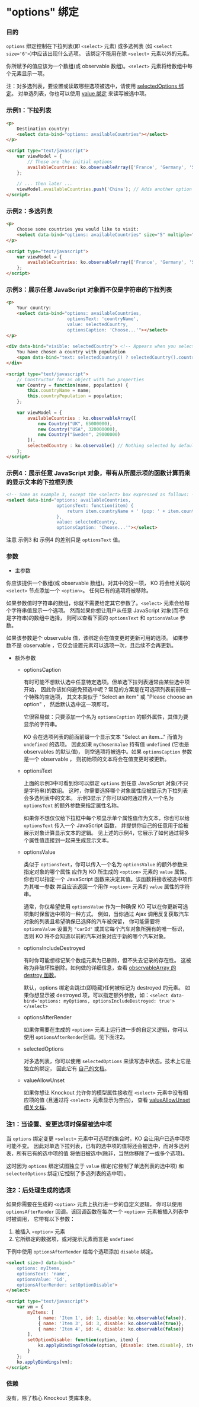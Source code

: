# "options" 绑定

### 目的

`options` 绑定控制在下拉列表(即 `<select>` 元素) 或多选列表 (如 `<select size='6'>`)中应该出现什么选项。
该绑定不能用在除 `<select>` 元素以外的元素。

你所赋予的值应该为一个数组(或 observable 数组)。`<select>` 元素将给数组中每个元素显示一项。

注：对多选列表，要设置或读取哪些选项被选中，请使用 [selectedOptions 绑定](./selectedOptions-binding.md)。
对单选列表，你也可以使用 [value 绑定](./value-binding.md) 来读写被选中项。

### 示例1：下拉列表

```html
<p>
    Destination country:
    <select data-bind="options: availableCountries"></select>
</p>
 
<script type="text/javascript">
    var viewModel = {
        // These are the initial options
        availableCountries: ko.observableArray(['France', 'Germany', 'Spain'])
    };
 
    // ... then later ...
    viewModel.availableCountries.push('China'); // Adds another option
</script>
```

### 示例2：多选列表

```html
<p>
    Choose some countries you would like to visit:
    <select data-bind="options: availableCountries" size="5" multiple="true"></select>
</p>
 
<script type="text/javascript">
    var viewModel = {
        availableCountries: ko.observableArray(['France', 'Germany', 'Spain'])
    };
</script>
```

### 示例3：展示任意 JavaScript 对象而不仅是字符串的下拉列表

```html
<p>
    Your country:
    <select data-bind="options: availableCountries,
                       optionsText: 'countryName',
                       value: selectedCountry,
                       optionsCaption: 'Choose...'"></select>
</p>
 
<div data-bind="visible: selectedCountry"> <!-- Appears when you select something -->
    You have chosen a country with population
    <span data-bind="text: selectedCountry() ? selectedCountry().countryPopulation : 'unknown'"></span>.
</div>
 
<script type="text/javascript">
    // Constructor for an object with two properties
    var Country = function(name, population) {
        this.countryName = name;
        this.countryPopulation = population;
    };
 
    var viewModel = {
        availableCountries : ko.observableArray([
            new Country("UK", 65000000),
            new Country("USA", 320000000),
            new Country("Sweden", 29000000)
        ]),
        selectedCountry : ko.observable() // Nothing selected by default
    };
</script>
```

### 示例4：展示任意 JavaScript 对象，带有从所展示项的函数计算而来的显示文本的下拉框列表

```html
<!-- Same as example 3, except the <select> box expressed as follows: -->
<select data-bind="options: availableCountries,
                   optionsText: function(item) {
                       return item.countryName + ' (pop: ' + item.countryPopulation + ')'
                   },
                   value: selectedCountry,
                   optionsCaption: 'Choose...'"></select>
```

注意 示例3 和 示例4 的差别只是 `optionsText` 值。

### 参数

  * 主参数
  
  你应该提供一个数组(或 observable 数组)。对其中的没一项， KO 将会给关联的 `<select>` 节点添加一个 `<option>`。
任何已有的选项将被移除。

  如果参数值时字符串的数组，你就不需要给定其它参数了。`<select>` 元素会给每个字符串值显示一个选项。
然而如果你想让用户从任意 JavaScript 对象(而不仅是字符串)的数组中选择，
则可以查看下面的 `optionsText` 和 `optionsValue` 参数。

  如果该参数是个 observable 值，该绑定会在值变更时更新可用的选项。
如果参数不是 observable ，它仅会设置元素可以选项一次，且后续不会再更新。

  * 额外参数
  
    * optionsCaption
    
      有时可能不想默认选中任意特定选项。但单选下拉列表通常由某些选中项开始，
因此你该如何避免预选中呢？常见的方案是在可选项列表前前缀一个特殊的空选项，
其文本类似于 "Select an item" 或 "Please choose an option" ，
然后默认选中这一项即可。

      它很容易做：只要添加一个名为 `optionsCaption` 的额外属性，其值为要显示的字符串。
      
      KO 会在选项列表的前面前缀一个显示文本 "Select an item…" 而值为 `undefined` 的选项。
因此如果 `myChosenValue` 持有值 `undefined` (它也是 observables 的默认值)，
则空选项将被选中。如果 `optionsCaption` 参数是一个 observable ，
则初始项的文本将会在值变更时被更新。

    * optionsText
    
      上面的示例3中可看到你可以绑定 `options` 到任意 JavaScript 对象(不只是字符串)的数组。
这时，你需要选择哪个对象属性应被显示为下拉列表会多选列表中的文本。
示例3显示了你可以如何通过传入一个名为 `optionsText` 的额外参数来指定属性名称。

      如果你不想仅仅给下拉框中每个项显示单个属性值作为文本，你也可以给 `optionsText` 传入一个 JavaScript 函数，
并提供你自己的任意用于给被展示对象计算显示文本的逻辑。
见上述的示例4，它展示了如何通过将多个属性值连接到一起来生成显示文本。

    * optionsValue
    
      类似于 `optionsText`，你可以传入一个名为 `optionsValue` 的额外参数来指定对象的哪个属性
应作为 KO 所生成的 `<option>` 元素的 `value` 属性。
你也可以指定一个 JavaScript 函数来决定其值。该函数将接收被选中项作为其唯一参数
并且应该返回一个用作 `<option>` 元素的 `value` 属性的字符串。

      通常，你仅希望使用 `optionsValue` 作为一种确保 KO 可以在你更新可选项集时保留选中项的一种方式。
例如，当你通过 Ajax 调用反复获取汽车对象的列表且希望确保已选择的汽车被保留，
你可能需要将 `optionsValue` 设置为 `"carId"` 或其它每个汽车对象所拥有的唯一标识，
否则 KO 将不会知道以前的汽车对象对应于新的哪个汽车对象。

    * optionsIncludeDestroyed
    
      有时你可能想标记某个数组元素为已删除，但不失去记录的存在性。
这被称为非破坏性删除。如何做的详细信息，查看 [observableArray 的 destroy 函数](./observableArrays.md#destroy-and-destroyAll)。
      
      默认，options 绑定会跳过(即隐藏)任何被标记为 destroyed 的元素。
如果你想显示被 destroyed 项，可以指定额外参数，如：`<select data-bind='options: myOptions, optionsIncludeDestroyed: true'></select>`

    * optionsAfterRender
    
      如果你需要在生成的 `<option>` 元素上运行进一步的自定义逻辑，你可以使用 `optionsAfterRender`回调。见下面注2。
    
    * selectedOptions
    
      对多选列表，你可以使用 `selectedOptions` 来读写选中状态。技术上它是独立的绑定，
因此它有 [自己的文档](./selectedOptions-binding.md)。

    * valueAllowUnset
    
      如果你想让 Knockout 允许你的模型属性接收在 `<select>` 元素中没有相应项的值
(且通过将 `<select>` 元素显示为空白)，
查看 [valueAllowUnset 相关文档](./value-binding.md#using-valueallowunset-with-select-elements)。
    
### 注1：当设置、变更选项时保留被选中项

当 `options` 绑定变更 `<select>` 元素中可选项的集合时，KO 会让用户已选中项尽可能不变。
因此对单选下拉列表，已有的选中项的值将还会被选中，而对多选列表，所有已有的选中项的值
将依旧被选中(除非，当然你移除了一或多个选项)。

这时因为 `options` 绑定试图独立于 `value` 绑定(它控制了单选列表的选中项)
和 `selectedOptions` 绑定(它控制了多选列表的选中项)。

### 注2：后处理生成的选项

如果你需要在生成的 `<option>` 元素上执行进一步的自定义逻辑，
你可以使用 `optionsAfterRender` 回调。该回调函数在每次一个 `<option>` 元素被插入列表中时被调用，
它带有以下参数：

1. 被插入 `<option>` 元素
2. 它所绑定的数据项，或对提示元素而言是 `undefined`

下例中使用 `optionsAfterRender` 给每个选项添加 `disable` 绑定。

```html
<select size=3 data-bind="
    options: myItems,
    optionsText: 'name',
    optionsValue: 'id',
    optionsAfterRender: setOptionDisable">
</select>
 
<script type="text/javascript">
    var vm = {
        myItems: [
            { name: 'Item 1', id: 1, disable: ko.observable(false)},
            { name: 'Item 3', id: 3, disable: ko.observable(true)},
            { name: 'Item 4', id: 4, disable: ko.observable(false)}
        ],
        setOptionDisable: function(option, item) {
            ko.applyBindingsToNode(option, {disable: item.disable}, item);
        }
    };
    ko.applyBindings(vm);
</script>
```

### 依赖

没有，除了核心 Knockout 类库本身。
